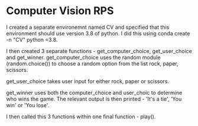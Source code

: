 # Computer Vision RPS

I created a separate environemnt named CV and specified that this environment should use version 3.8 of python. I did this using conda create -n "CV" python =3.8.

I then created 3 separate functions - get_computer_choice, get_user_choice and get_winner.
get_computer_choice uses the random module (random.choice()) to choose a random option from the list rock, paper, scissors.

get_user_choice takes user input for either rock, paper or scissors.

get_winner uses both the computer_choice and user_choic to determine who wins the game. The relevant output is then printed - 'It's a tie', 'You win' or 'You lose'.

I then called this 3 functions within one final function - play().

